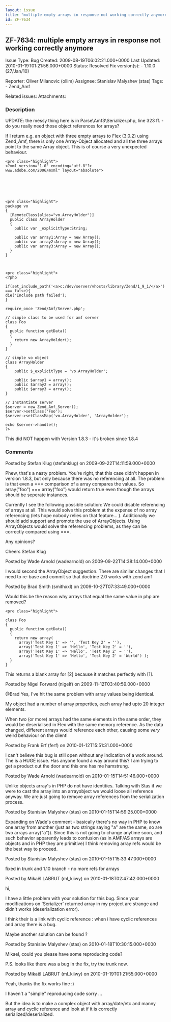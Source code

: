 ```yaml
---
layout: issue
title: "multiple empty arrays in response not working correctly anymore"
id: ZF-7634
---
```


ZF-7634: multiple empty arrays in response not working correctly anymore
------------------------------------------------------------------------

 Issue Type: Bug Created: 2009-08-19T06:02:21.000+0000 Last Updated: 2010-01-19T01:21:56.000+0000 Status: Resolved Fix version(s): - 1.10.0 (27/Jan/10)
 
 Reporter:  Oliver Milanovic (ollim)  Assignee:  Stanislav Malyshev (stas)  Tags: - Zend\_Amf
 
 Related issues: 
 Attachments: 
### Description

UPDATE: the messy thing here is in Parse\\Amf3\\Serializer.php, line 323 ff. - do you really need those object references for arrays?

If I return e.g. an object with three empty arrays to Flex (3.0.2) using Zend\_Amf, there is only one Array-Object allocated and all the three arrays point to the same Array object. This is of course a very unexpected behaviour.

 
    <pre class="highlight">
    <?xml version="1.0" encoding="utf-8"?>
    www.adobe.com/2006/mxml" layout="absolute">
    
      
    


 
    <pre class="highlight">
    package vo
    {
      [RemoteClass(alias="vo.ArrayHolder")]
      public class ArrayHolder
      {
        public var _explicitType:String;
    
        public var array1:Array = new Array();
        public var array2:Array = new Array();
        public var array3:Array = new Array();
      }
    }


 
    <pre class="highlight">
    <?php
    
    if(set_include_path('<a>c:/dev/server/vhosts/library/Zend/1_9_1/</a>') === false){
    die('Include path failed');
    }
    
    require_once 'Zend/Amf/Server.php';
    
    // simple class to be used for amf server
    class Foo
    {
      public function getData()
      {
        return new ArrayHolder();
      }
    }
    
    // simple vo object
    class ArrayHolder
    {
        public $_explicitType = 'vo.ArrayHolder';
    
        public $array1 = array();
        public $array2 = array();
        public $array3 = array();  
    }
    
    // Instantiate server
    $server = new Zend_Amf_Server();
    $server->setClass('Foo');
    $server->setClassMap('vo.ArrayHolder', 'ArrayHolder');
    
    echo $server->handle();
    ?>


This did NOT happen with Version 1.8.3 - it's broken since 1.8.4

 

 

### Comments

Posted by Stefan Klug (stefanklug) on 2009-09-22T14:11:59.000+0000

Phew, that's a nasty problem. You're right, that this case didn't happen in version 1.8.3, but only because there was no referencing at all. The problem is that even a === comparison of a array compares the values. So array("foo") === array("foo") would return true even though the arrays should be seperate instances.

Currently I see the following possible solution: We could disable referencing of arrays at all. This would solve this problem at the expense of no array referencing (lets hope nobody relies on that feature... ). Additionally we should add support and promote the use of ArrayObjects. Using ArrayObjects would solve the referencing problems, as they can be correctly compared using ===.

Any opinions?

Cheers Stefan Klug

 

 

Posted by Wade Arnold (wadearnold) on 2009-09-22T14:38:14.000+0000

I would second the ArrayObject suggestion. There are similar changes that I need to re-base and commit so that doctrine 2.0 works with zend amf

 

 

Posted by Brad Smith (smithxxl) on 2009-10-27T07:33:49.000+0000

Would this be the reason why arrays that equal the same value in php are removed?

 
    <pre class="highlight">
    
    class Foo
    {
      public function getData()
      {
        return new array(
          array('Test Key 1' => '', 'Test Key 2' = ''),
          array('Test Key 1' => 'Hello', 'Test Key 2' = ''),
          array('Test Key 1' => 'Hello', 'Test Key 2' = ''),
          array('Test Key 1' => 'Hello', 'Test Key 2' = 'World') );
      }
    }


This returns a blank array for [2] because it matches perfectly with [1].

 

 

Posted by Nigel Forward (nigelf) on 2009-11-12T03:40:59.000+0000

@Brad Yes, I've hit the same problem with array values being identical.

My object had a number of array properties, each array had upto 20 integer elements.

When two (or more) arrays had the same elements in the same order, they would be deserialised in Flex with the same memory reference. As the data changed, different arrays would reference each other, causing some _very_ weird behaviour on the client!

 

 

Posted by Frank Erf (ferf) on 2010-01-12T15:51:31.000+0000

I can't believe this bug is still open without any indication of a work around. The is a HUGE issue. Has anyone found a way around this? I am trying to get a product out the door and this one has me hamstrung.

 

 

Posted by Wade Arnold (wadearnold) on 2010-01-15T14:51:46.000+0000

Unlike objects array's in PHP do not have identities. Talking with Stas if we were to cast the array into an arrayobject we would loose all reference anyway. We are just going to remove array references from the serialization process.

 

 

Posted by Stanislav Malyshev (stas) on 2010-01-15T14:59:25.000+0000

Expanding on Wade's comment - basically there's no way in PHP to know one array from another (just as two strings saying "a" are the same, so are two arrays array("a")). Since this is not going to change anytime soon, and such behavior apparently leads to confusion (as in AMF/AS arrays are objects and in PHP they are primitive) I think removing array refs would be the best way to proceed.

 

 

Posted by Stanislav Malyshev (stas) on 2010-01-15T15:33:47.000+0000

fixed in trunk and 1.10 branch - no more refs for arrays

 

 

Posted by Mikaël LABRUT (ml\_kiiwy) on 2010-01-18T02:47:42.000+0000

hi,

I have a little problem with your solution for this bug. Since your modifications on 'Serializer' returned array in my project are strange and didn't works (deserialization error).

I think their is a link with cyclic reference : when i have cyclic references and array there is a bug.

Maybe another solution can be found ?

 

 

Posted by Stanislav Malyshev (stas) on 2010-01-18T10:30:15.000+0000

Mikael, could you please have some reproducing code?

P.S. looks like there was a bug in the fix, try the trunk now.

 

 

Posted by Mikaël LABRUT (ml\_kiiwy) on 2010-01-19T01:21:55.000+0000

Yeah, thanks the fix works fine :)

I haven't a "simple" reproducing code sorry ...

But the idea is to make a complex object with array/date/etc and manny array and cyclic reference and look at if it is correctly serialized/deserialized.

 

 